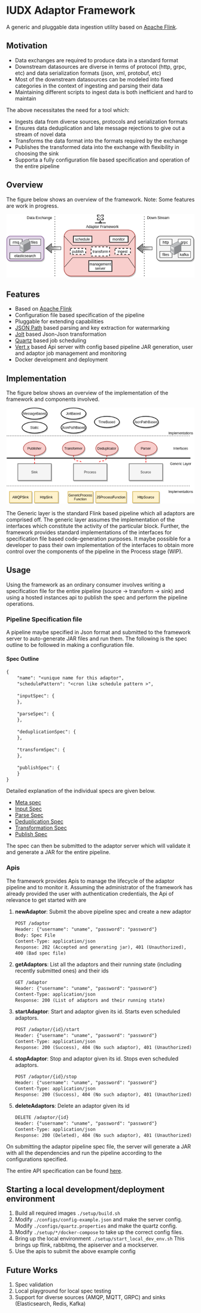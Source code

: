 # IUDX Adaptor Framework

A generic and pluggable data ingestion utility based on [Apache Flink](https://github.com/apache/flink).

## Motivation
- Data exchanges are required to produce data in a standard format
- Downstream datasources are diverse in terms of protocol (http, grpc, etc) and data serialization formats (json, xml, protobuf, etc)
- Most of the downstream datasources can be modeled into fixed categories in the context of ingesting and parsing their data
- Maintaining different scripts to ingest data is both inefficient and hard to maintain 
 
 

The above necessitates the need for a tool which:
- Ingests data from diverse sources, protocols and serialization formats
- Ensures data deduplication and late message rejections to give out a stream of novel data
- Transforms the data format into the formats required by the exchange
- Publishes the transformed data into the exchange with flexibility in choosing the sink
- Supporta a fully configuration file based specification and operation of the entire pipeline


## Overview
The figure below shows an overview of the framework. 
Note: Some features are work in progress.


<p align="center">
<img src="./docs/diagrams/Overview.png">
</p>


## Features
- Based on [Apache Flink](https://github.com/apache/flink)
- Configuration file based specification of the pipeline
- Pluggable for extending capabilities
- [JSON Path](https://github.com/json-path/JsonPath) based parsing and key extraction for watermarking
- [Jolt](https://github.com/bazaarvoice/jolt) based Json-Json transformation
- [Quartz](http://www.quartz-scheduler.org/) based job scheduling
- [Vert x](https://vertx.io/) based Api server with config based pipeline JAR generation, user and adaptor job management and monitoring
- Docker development and deployment


## Implementation
The figure below shows an overview of the implementation of the framework and components involved.
<p align="center">
<img src="./docs/diagrams/Components.png">
</p>

The Generic layer is the standard Flink based pipeline which all adaptors are comprised off. The generic layer assumes the implementation of the interfaces which constitute the activity of the particular block. Further, the framework provides standard implementations of the interfaces for specification file based code-generation purposes.
It maybe possible for a developer to pass their own implementation of the interfaces to obtain more control over the components of the pipeline in the Process stage (WIP).


## Usage

Using the framework as an ordinary consumer involves writing a specification file for the entire pipeline (source -> transform -> sink)
and using a hosted instances api to publish the spec and perform the pipeline operations.

### Pipeline Specification file

A pipeline maybe specified in Json format and submitted to the framework server
to auto-generate JAR files and run them. 
The following is the spec outline to be followed in making a configuration file.

#### Spec Outline
``` 
{
    "name": "<unique name for this adaptor",
    "schedulePattern": "<cron like schedule pattern >",
    
    "inputSpec": {
    },
    
    "parseSpec": {
    },
    
    "deduplicationSpec": {
    },
    
    "transformSpec": {
    },
    
    "publishSpec": {
    }
}
``` 

Detailed explanation of the individual specs are given below.  
- [Meta spec](docs/meta_spec.md)  
- [Input Spec](docs/input_spec.md)  
- [Parse Spec](docs/parse_spec.md)  
- [Deduplication Spec](docs/parse_spec.md)  
- [Transformation Spec](docs/transform_spec.md)  
- [Publish Spec](docs/publish_spec.md)  

The spec can then be submitted to the adaptor server which will validate it and generate a JAR for the entire pipeline.


### Apis
The framework provides Apis to manage the lifecycle of the adaptor pipeline and to monitor it.
Assuming the administrator of the framework has already provided the user with authentication credentials, 
the Api of relevance to get started with are 

1. **newAdaptor**: Submit the above pipeline spec and create a new adaptor 
   ```
   POST /adaptor
   Header: {"username": "uname", "password": "password"}
   Body: Spec File
   Content-Type: application/json
   Response: 202 (Accepted and generating jar), 401 (Unauthorized), 400 (Bad spec file) 
   ```

2. **getAdaptors**: List all the adaptors and their running state (including recently submitted ones) and their ids
   ```
   GET /adaptor
   Header: {"username": "uname", "password": "password"}
   Content-Type: application/json
   Response: 200 (List of adaptors and their running state)
   ``` 
  
3. **startAdaptor**: Start and adaptor given its id. Starts even scheduled adaptors. 
   ```
   POST /adaptor/{id}/start
   Header: {"username": "uname", "password": "password"}
   Content-Type: application/json
   Response: 200 (Success), 404 (No such adaptor), 401 (Unauthorized)
   ```

4. **stopAdaptor**: Stop and adaptor given its id. Stops even scheduled adaptors. 
   ```
   POST /adaptor/{id}/stop
   Header: {"username": "uname", "password": "password"}
   Content-Type: application/json
   Response: 200 (Success), 404 (No such adaptor), 401 (Unauthorized)
   ```
   

5. **deleteAdaptors**: Delete an adaptor given its id
   ```
   DELETE /adaptor/{id}
   Header: {"username": "uname", "password": "password"}
   Content-Type: application/json
   Response: 200 (Deleted), 404 (No such adaptor), 401 (Unauthorized)
   ```

On submitting the adaptor pipeline spec file, the server will generate a JAR with all the dependencies and run the pipeline according to the configurations specified.

The entire API specification can be found [here](./docs/openapi.yml).


## Starting a local development/deployment environment
1. Build all required images 
   `./setup/build.sh`
3. Modify `./configs/config-example.json` and make the server config. 
   Modify `./configs/quartz.properties` and make the quartz config.
4. Modify `./setup/*/docker-compose` to take up the correct config files.
5. Bring up the local environment 
   `./setup/start_local_dev_env.sh` 
   This brings up flink, rabbitmq, the apiserver and a mockserver.
6. Use the apis to submit the above example config



## Future Works
1. Spec validation
2. Local playground for local spec testing
3. Support for diverse sources (AMQP, MQTT, GRPC) and sinks (Elasticsearch, Redis, Kafka)
